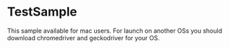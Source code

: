 # TestSample
This sample available for mac users. For launch on another OSs you should download chromedriver and geckodriver for your OS.
